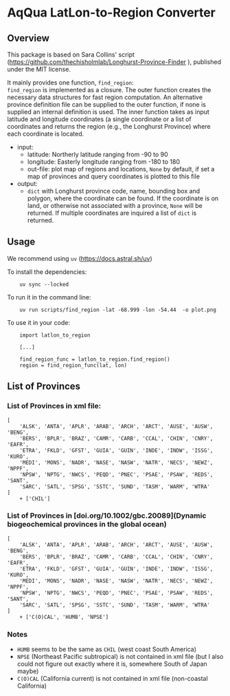 # AqQua LatLon-to-Region Converter

## Overview

This package is based on Sara Collins' script (https://github.com/thechisholmlab/Longhurst-Province-Finder ),
published under the MIT license.

It mainly provides one function, `find_region`:  
`find_region` is implemented as a closure.
The outer function creates the necessary data structures for fast region computation.
An alternative province definition file can be supplied to the outer function, if none is supplied an internal definition is used.
The inner function takes as input latitude and longitude coordinates (a single coordinate or a list of coordinates and returns the region (e.g., the Longhurst Province) where each coordinate is located.

- input:
  - latitude: Northerly latitude ranging from -90 to 90
  - longitude: Easterly longitude ranging from -180 to 180
  - out-file: plot map of regions and locations, `None` by default, if set a map
    of provinces and query coordinates is plotted to this file
- output:
  - `dict` with Longhurst province code, name, bounding box and polygon, where the
    coordinate can be found. If the coordinate is on land, or otherwise not associated
    with a province, `None` will be returned. If multiple coordinates are inquired
    a list of `dict` is returned.

## Usage

We recommend using `uv` (https://docs.astral.sh/uv)

To install the dependencies:

```
	uv sync --locked
```

To run it in the command line:

```
	uv run scripts/find_region -lat -68.999 -lon -54.44  -o plot.png
```

To use it in your code:

```
	import latlon_to_region

	[...]

	find_region_func = latlon_to_region.find_region()
	region = find_region_func(lat, lon)
```

## List of Provinces

### List of Provinces in xml file:

```
[
	'ALSK', 'ANTA', 'APLR', 'ARAB', 'ARCH', 'ARCT', 'AUSE', 'AUSW', 'BENG',
	'BERS', 'BPLR', 'BRAZ', 'CAMR', 'CARB', 'CCAL', 'CHIN', 'CNRY', 'EAFR',
	'ETRA', 'FKLD', 'GFST', 'GUIA', 'GUIN', 'INDE', 'INDW', 'ISSG', 'KURO',
	'MEDI', 'MONS', 'NADR', 'NASE', 'NASW', 'NATR', 'NECS', 'NEWZ', 'NPPF',
	'NPSW', 'NPTG', 'NWCS', 'PEQD', 'PNEC', 'PSAE', 'PSAW', 'REDS', 'SANT',
	'SARC', 'SATL', 'SPSG', 'SSTC', 'SUND', 'TASM', 'WARM', 'WTRA'
]
	+ ['CHIL']
```

### List of Provinces in [doi.org/10.1002/gbc.20089](Dynamic biogeochemical provinces in the global ocean)

```
[
	'ALSK', 'ANTA', 'APLR', 'ARAB', 'ARCH', 'ARCT', 'AUSE', 'AUSW', 'BENG',
	'BERS', 'BPLR', 'BRAZ', 'CAMR', 'CARB', 'CCAL', 'CHIN', 'CNRY', 'EAFR',
	'ETRA', 'FKLD', 'GFST', 'GUIA', 'GUIN', 'INDE', 'INDW', 'ISSG', 'KURO',
	'MEDI', 'MONS', 'NADR', 'NASE', 'NASW', 'NATR', 'NECS', 'NEWZ', 'NPPF',
	'NPSW', 'NPTG', 'NWCS', 'PEQD', 'PNEC', 'PSAE', 'PSAW', 'REDS', 'SANT',
	'SARC', 'SATL', 'SPSG', 'SSTC', 'SUND', 'TASM', 'WARM', 'WTRA'
]
	+ ['C(O)CAL', 'HUMB', 'NPSE']
```

### Notes

- `HUMB` seems to be the same as `CHIL` (west coast South America)
- `NPSE` (Northeast Pacific subtropical) is not contained in xml file (but I also could not
  figure out exactly where it is, somewhere South of Japan maybe)
- `C(O)CAL` (California current) is not contained in xml file (non-coastal California)
